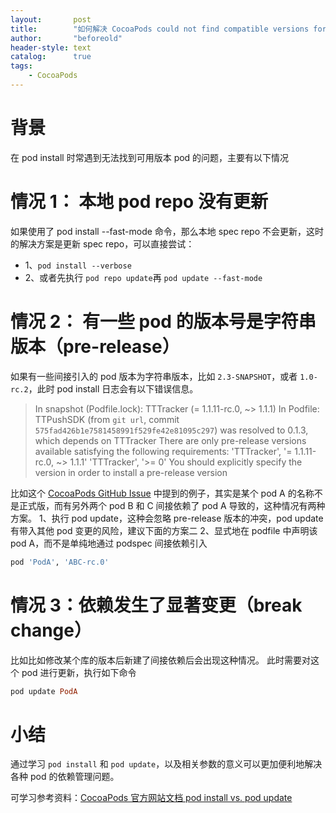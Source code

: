 ```yaml
---
layout:       post
title:        "如何解决 CocoaPods could not find compatible versions for pod RxSwift？"
author:       "beforeold"
header-style: text
catalog:      true
tags:
    - CocoaPods
---
```


# 背景
在 pod install 时常遇到无法找到可用版本 pod 的问题，主要有以下情况
# 情况 1： 本地 pod repo 没有更新
如果使用了 pod install --fast-mode 命令，那么本地 spec repo 不会更新，这时的解决方案是更新 spec repo，可以直接尝试：
- 1、```pod install --verbose```
- 2、或者先执行 ```pod repo update```再 ```pod update --fast-mode```

# 情况 2： 有一些 pod 的版本号是字符串版本（pre-release）
如果有一些间接引入的 pod 版本为字符串版本，比如 ```2.3-SNAPSHOT```，或者 ```1.0-rc.2```，此时 pod install 日志会有以下错误信息。

>
>  In snapshot (Podfile.lock):
>     TTTracker (= 1.1.11-rc.0, ~> 1.1.1)
> In Podfile:
>    TTPushSDK (from `git url`, commit `575fad426b1e7581458991f529fe42e81095c297`) was resolved to 0.1.3, which depends on TTTracker
> There are only pre-release versions available satisfying the following requirements:
> 'TTTracker', '= 1.1.11-rc.0, ~> 1.1.1'
> 'TTTracker', '>= 0'
> You should explicitly specify the version in order to install a pre-release version


比如这个 [CocoaPods GitHub Issue](https://github.com/CocoaPods/CocoaPods/issues/8216) 中提到的例子，其实是某个 pod A 的名称不是正式版，而有另外两个 pod B 和 C 间接依赖了 pod A 导致的，这种情况有两种方案。
1、执行 pod update，这种会忽略 pre-release 版本的冲突，pod update 有带入其他 pod 变更的风险，建议下面的方案二
2、显式地在 podfile 中声明该 pod A，而不是单纯地通过 podspec 间接依赖引入

```Ruby
pod 'PodA', 'ABC-rc.0'
```

# 情况 3：依赖发生了显著变更（break change）
比如比如修改某个库的版本后新建了间接依赖后会出现这种情况。
此时需要对这个 pod 进行更新，执行如下命令

```Ruby
pod update PodA
```

# 小结
通过学习 ```pod install``` 和 ```pod update```，以及相关参数的意义可以更加便利地解决各种 pod 的依赖管理问题。

可学习参考资料：[CocoaPods 官方网站文档 pod install vs. pod update](https://guides.cocoapods.org/using/pod-install-vs-update.html)